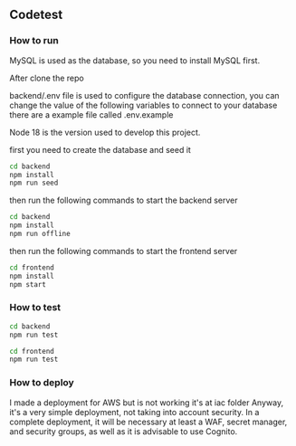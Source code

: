 ## Codetest

### How to run

MySQL is used as the database, so you need to install MySQL first.

After clone the repo

backend/.env file is used to configure the database connection, you can change the value of the following variables to connect to your database
there are a example file called .env.example

Node 18 is the version used to develop this project.

first you need to create the database and seed it

```bash
cd backend
npm install
npm run seed
```

then run the following commands to start the backend server

```bash
cd backend
npm install
npm run offline
```

then run the following commands to start the frontend server

```bash
cd frontend
npm install
npm start
```


### How to test

```bash
cd backend
npm run test
```

```bash
cd frontend
npm run test
```

### How to deploy

I made a deployment for AWS but is not working
it's at iac folder
Anyway, it's a very simple deployment, not taking into account security. In a complete deployment, it will be necessary at least a WAF, secret manager, and security groups, as well as it is advisable to use Cognito.